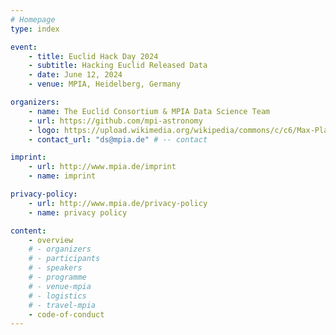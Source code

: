 ```yaml
---
# Homepage
type: index

event:
    - title: Euclid Hack Day 2024
    - subtitle: Hacking Euclid Released Data
    - date: June 12, 2024
    - venue: MPIA, Heidelberg, Germany

organizers:
    - name: The Euclid Consortium & MPIA Data Science Team
    - url: https://github.com/mpi-astronomy
    - logo: https://upload.wikimedia.org/wikipedia/commons/c/c6/Max-Planck-Institut_f%C3%BCr_Astronomie_Logo.svg  # -- MPIA logo
    - contact_url: "ds@mpia.de" # -- contact

imprint:
    - url: http://www.mpia.de/imprint
    - name: imprint

privacy-policy:
    - url: http://www.mpia.de/privacy-policy
    - name: privacy policy

content:
    - overview
    # - organizers
    # - participants
    # - speakers
    # - programme
    # - venue-mpia
    # - logistics
    # - travel-mpia
    - code-of-conduct
---
```

